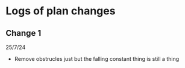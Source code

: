 # Logs of plan changes

## Change 1 
25/7/24

- Remove obstrucles just but the falling constant thing is still a thing
